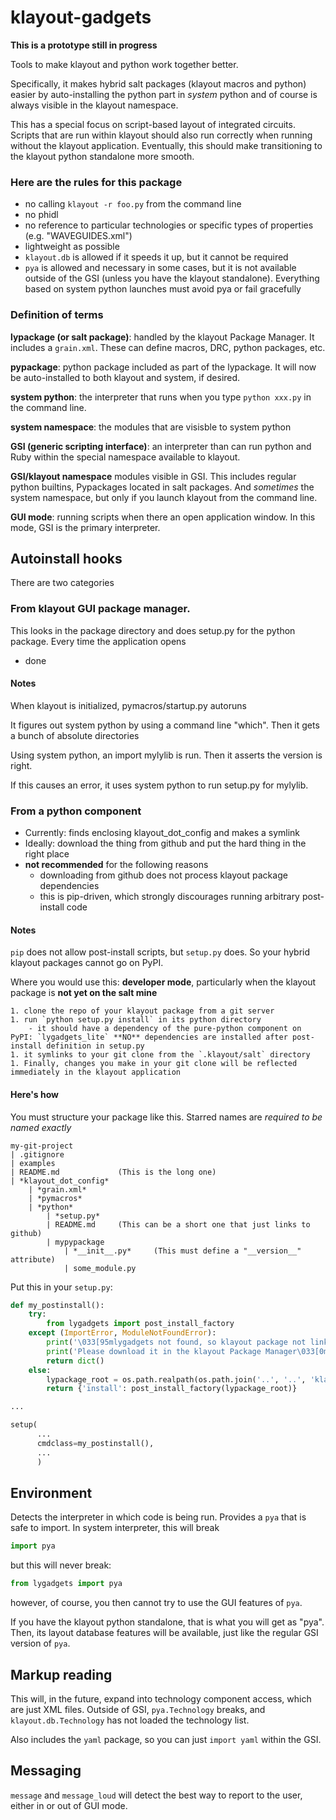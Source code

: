# klayout-gadgets
**This is a prototype still in progress**

Tools to make klayout and python work together better.

Specifically, it makes hybrid salt packages (klayout macros and python) easier by auto-installing the python part in *system* python and of course is always visible in the klayout namespace.

This has a special focus on script-based layout of integrated circuits. Scripts that are run within klayout should also run correctly when running without the klayout application. Eventually, this should make transitioning to the klayout python standalone more smooth.

### Here are the rules for this package

- no calling `klayout -r foo.py` from the command line
- no phidl
- no reference to particular technologies or specific types of properties (e.g. "WAVEGUIDES.xml")
- lightweight as possible
- `klayout.db` is allowed if it speeds it up, but it cannot be required
- `pya` is allowed and necessary in some cases, but it is not available outside of the GSI (unless you have the klayout standalone). Everything based on system python launches must avoid pya or fail gracefully

### Definition of terms
**lypackage (or salt package)**: handled by the klayout Package Manager. It includes a `grain.xml`. These can define macros, DRC, python packages, etc.

**pypackage**: python package included as part of the lypackage. It will now be auto-installed to both klayout and system, if desired.

**system python**: the interpreter that runs when you type `python xxx.py` in the command line.

**system namespace**: the modules that are visisble to system python

**GSI (generic scripting interface)**: an interpreter than can run python and Ruby within the special namespace available to klayout.

**GSI/klayout namespace** modules visible in GSI. This includes regular python builtins, Pypackages located in salt packages. And *sometimes* the system namespace, but only if you launch klayout from the command line.

**GUI mode**: running scripts when there an open application window. In this mode, GSI is the primary interpreter.


## Autoinstall hooks
There are two categories

### From klayout GUI package manager.
This looks in the package directory and does setup.py for the python package. Every time the application opens

- done

#### Notes
When klayout is initialized, pymacros/startup.py autoruns

It figures out system python by using a command line "which". Then it gets a bunch of absolute directories

Using system python, an import mylylib is run. Then it asserts the version is right.

If this causes an error, it uses system python to run setup.py for mylylib.

### From a python component

- Currently: finds enclosing klayout_dot_config and makes a symlink
- Ideally: download the thing from github and put the hard thing in the right place
- **not recommended** for the following reasons
    - downloading from github does not process klayout package dependencies
    - this is pip-driven, which strongly discourages running arbitrary post-install code

#### Notes
`pip` does not allow post-install scripts, but `setup.py` does. So your hybrid klayout packages cannot go on PyPI.

Where you would use this: **developer mode**, particularly when the klayout package is **not yet on the salt mine**

    1. clone the repo of your klayout package from a git server
    1. run `python setup.py install` in its python directory
        - it should have a dependency of the pure-python component on PyPI: `lygadgets_lite` **NO** dependencies are installed after post-install definition in setup.py
    1. it symlinks to your git clone from the `.klayout/salt` directory
    1. Finally, changes you make in your git clone will be reflected immediately in the klayout application

#### Here's how
You must structure your package like this. Starred names are *required to be named exactly*

```
my-git-project
| .gitignore
| examples
| README.md             (This is the long one)
| *klayout_dot_config*
    | *grain.xml*
    | *pymacros*
    | *python*
        | *setup.py*
        | README.md     (This can be a short one that just links to github)
        | mypypackage
            | *__init__.py*     (This must define a "__version__" attribute)
            | some_module.py
```

Put this in your `setup.py`:

```python
def my_postinstall():
    try:
        from lygadgets import post_install_factory
    except (ImportError, ModuleNotFoundError):
        print('\033[95mlygadgets not found, so klayout package not linked.')
        print('Please download it in the klayout Package Manager\033[0m')
        return dict()
    else:
        lypackage_root = os.path.realpath(os.path.join('..', '..', 'klayout_dot_config'))
        return {'install': post_install_factory(lypackage_root)}

...

setup(
      ...
      cmdclass=my_postinstall(),
      ...
      )
```

## Environment
Detects the interpreter in which code is being run. Provides a `pya` that is safe to import. In system interpreter, this will break

```python
import pya
```

but this will never break:

```python
from lygadgets import pya
```

however, of course, you then cannot try to use the GUI features of `pya`.

If you have the klayout python standalone, that is what you will get as "pya". Then, its layout database features will be available, just like the regular GSI version of `pya`.

## Markup reading
This will, in the future, expand into technology component access, which are just XML files. Outside of GSI, `pya.Technology` breaks, and `klayout.db.Technology` has not loaded the technology list.

Also includes the `yaml` package, so you can just `import yaml` within the GSI.

## Messaging
`message` and `message_loud` will detect the best way to report to the user, either in or out of GUI mode.